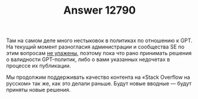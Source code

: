 ﻿---
title: "Answer 12790"
se.owner.user_id: 373567
se.owner.display_name: "aepot"
se.owner.link: "https://ru.meta.stackoverflow.com/users/373567/aepot"
se.answer_id: 12790
se.question_id: 12788
se.post_type: answer
se.is_accepted: True
---
<p>Там на самом деле много нестыковок в политиках по отношению к GPT. На текущий момент разногласия администрации и сообщества SE по этим вопросам <a href="https://ru.meta.stackoverflow.com/q/12778/373567">не улажены</a>, поэтому пока что рано принимать решения о валидности GPT-политик, либо о вами указанных недочетах в процессе их публикации.</p>
<p>Мы продолжим поддерживать качество контента на «Stack Overflow на русском» так же, как это делали раньше. Будут новые вводные — будут приняты новые решения.</p>
